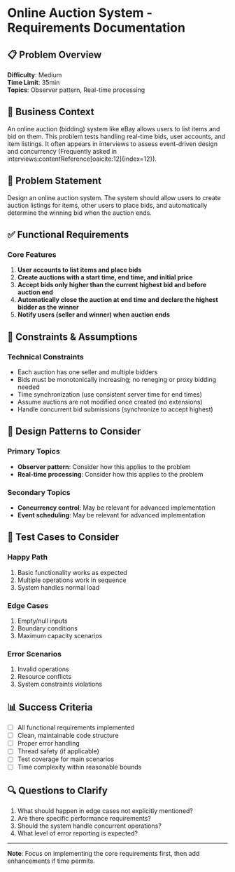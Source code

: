 # Online Auction System - Requirements Documentation

## 📋 Problem Overview

**Difficulty**: Medium  
**Time Limit**: 35min  
**Topics**: Observer pattern, Real-time processing

## 🎯 Business Context

An online auction (bidding) system like eBay allows users to list items and bid on them. This problem tests handling real-time bids, user accounts, and item listings. It often appears in interviews to assess event-driven design and concurrency (Frequently asked in interviews:contentReference[oaicite:12]{index=12}).

## 📝 Problem Statement

Design an online auction system. The system should allow users to create auction listings for items, other users to place bids, and automatically determine the winning bid when the auction ends.

## ✅ Functional Requirements

### Core Features
1. **User accounts to list items and place bids**
2. **Create auctions with a start time, end time, and initial price**
3. **Accept bids only higher than the current highest bid and before auction end**
4. **Automatically close the auction at end time and declare the highest bidder as the winner**
5. **Notify users (seller and winner) when auction ends**

## 🚫 Constraints & Assumptions

### Technical Constraints
- Each auction has one seller and multiple bidders
- Bids must be monotonically increasing; no reneging or proxy bidding needed
- Time synchronization (use consistent server time for end times)
- Assume auctions are not modified once created (no extensions)
- Handle concurrent bid submissions (synchronize to accept highest)

## 🎨 Design Patterns to Consider

### Primary Topics
- **Observer pattern**: Consider how this applies to the problem
- **Real-time processing**: Consider how this applies to the problem

### Secondary Topics
- **Concurrency control**: May be relevant for advanced implementation
- **Event scheduling**: May be relevant for advanced implementation

## 🧪 Test Cases to Consider

### Happy Path
1. Basic functionality works as expected
2. Multiple operations work in sequence
3. System handles normal load

### Edge Cases
1. Empty/null inputs
2. Boundary conditions
3. Maximum capacity scenarios

### Error Scenarios
1. Invalid operations
2. Resource conflicts
3. System constraints violations

## 📊 Success Criteria

- [ ] All functional requirements implemented
- [ ] Clean, maintainable code structure
- [ ] Proper error handling
- [ ] Thread safety (if applicable)
- [ ] Test coverage for main scenarios
- [ ] Time complexity within reasonable bounds

## 🔍 Questions to Clarify

1. What should happen in edge cases not explicitly mentioned?
2. Are there specific performance requirements?
3. Should the system handle concurrent operations?
4. What level of error reporting is expected?

---
**Note**: Focus on implementing the core requirements first, then add enhancements if time permits.